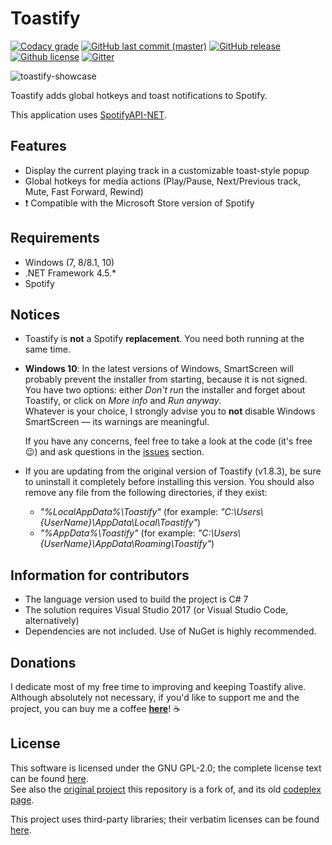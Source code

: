 # Toastify

[![Codacy grade](https://img.shields.io/codacy/grade/dcbbd6b1f6cf45658a0f9232a5f35706.svg?label=Code%20Quality&maxAge=60)][aleab/toastify@codacy]
[![GitHub last commit (master)](https://img.shields.io/github/last-commit/aleab/toastify/master.svg?label=Last%20Commit&maxAge=60)][commits]
[![GitHub release](https://img.shields.io/github/release/aleab/toastify.svg?label=Release&maxAge=60)][release-latest]
[![Github license](https://img.shields.io/badge/License-GPL%20v2-blue.svg?maxAge=86400)][license]
[![Gitter](https://badges.gitter.im/aleab/toastify.svg)][aleab/toastify@gitter]

![toastify-showcase][toastify-showcase]

Toastify adds global hotkeys and toast notifications to Spotify.

This application uses [SpotifyAPI-NET][SpotifyAPI-NET].

## Features
* Display the current playing track in a customizable toast-style popup
* Global hotkeys for media actions (Play/Pause, Next/Previous track, Mute, Fast Forward, Rewind)
* :heavy_exclamation_mark: Compatible with the Microsoft Store version of Spotify

## Requirements
* Windows (7, 8/8.1, 10)
* .NET Framework 4.5.*
* Spotify

## Notices
* Toastify is **not** a Spotify **replacement**. You need both running at the same time.
* **Windows 10**: In the latest versions of Windows, SmartScreen will probably prevent the installer from starting, because it is not signed.  
  You have two options: either *Don't run* the installer and forget about Toastify, or click on *More info* and *Run anyway*.  
  Whatever is your choice, I strongly advise you to **not** disable Windows SmartScreen — its warnings are meaningful.  

  If you have any concerns, feel free to take a look at the code (it's free :wink:) and ask questions in the [issues][issues] section.
* If you are updating from the original version of Toastify (v1.8.3), be sure to uninstall it completely before installing this version. You should also remove any file from the following directories, if they exist:
  - *"%LocalAppData%\Toastify"* (for example: *"C:\Users\\{UserName}\AppData\Local\Toastify"*)
  - *"%AppData%\Toastify"* (for example: *"C:\Users\\{UserName}\AppData\Roaming\Toastify"*)

## Information for contributors
* The language version used to build the project is C# 7
* The solution requires Visual Studio 2017 (or Visual Studio Code, alternatively)
* Dependencies are not included. Use of NuGet is highly recommended.

## Donations
I dedicate most of my free time to improving and keeping Toastify alive. Although absolutely not necessary, if you'd like to support me and the project, you can buy me a coffee **[here](https://aleab.github.io/toastify/#donations)**! :coffee:

## License
This software is licensed under the GNU GPL-2.0; the complete license text can be found [here][license].  
See also the [original project](https://github.com/nachmore/toastify) this repository is a fork of, and its old [codeplex page][toastify@codeplex].

This project uses third-party libraries; their verbatim licenses can be found [here][license-3rdparty].


[//]: # (Links)

[toastify-showcase]: <https://raw.githubusercontent.com/aleab/toastify/gh-pages/img/toastify-showcase.png>
[license]: </LICENSE>
[license-3rdparty]: </LICENSE-3RD-PARTY>

[release-latest]: <https://github.com/aleab/toastify/releases/latest>
[commits]: <https://github.com/aleab/toastify/commits/master>
[issues]: <https://github.com/aleab/toastify/issues>

[aleab/toastify@codacy]: <https://www.codacy.com/app/aleab/toastify>
[aleab/toastify@gitter]: <https://gitter.im/aleab-toastify>
[SpotifyAPI-NET]: <https://github.com/JohnnyCrazy/SpotifyAPI-NET>
[toastify@codeplex]: <http://toastify.codeplex.com/>
